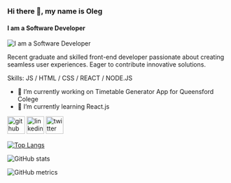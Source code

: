 ### Hi there 👋, my name is Oleg
#### I am a Software Developer
![I am a Software Developer](https://arturssmirnovs.github.io/github-profile-readme-generator/images/banner.png)

Recent graduate and skilled front-end developer passionate about creating seamless user experiences. Eager to contribute innovative solutions.

Skills: JS / HTML / CSS / REACT / NODE.JS

- 🔭 I’m currently working on Timetable Generator App for Queensford Colege 
- 🌱 I’m currently learning React.js 


[<img src='https://cdn.jsdelivr.net/npm/simple-icons@3.0.1/icons/github.svg' alt='github' height='40'>](https://github.com/https://github.com/jaynero)  [<img src='https://cdn.jsdelivr.net/npm/simple-icons@3.0.1/icons/linkedin.svg' alt='linkedin' height='40'>](https://www.linkedin.com/in/https://www.linkedin.com/in/oleg-shkarlet//)  [<img src='https://cdn.jsdelivr.net/npm/simple-icons@3.0.1/icons/twitter.svg' alt='twitter' height='40'>](https://twitter.com/https://twitter.com/o_shkarlet)  

[![Top Langs](https://github-readme-stats.vercel.app/api/top-langs/?username=https://github.com/jaynero)](https://github.com/anuraghazra/github-readme-stats)

![GitHub stats](https://github-readme-stats.vercel.app/api?username=https://github.com/jaynero&show_icons=true)  

![GitHub metrics](https://metrics.lecoq.io/https://github.com/jaynero)  


